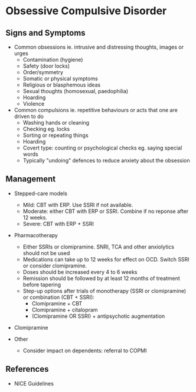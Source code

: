 # Obsessive Compulsive Disorder

## Signs and Symptoms
- Common obsessions ie. intrusive and distressing thoughts, images or urges
  - Contamination (hygiene)
  - Safety (door locks)
  - Order/symmetry
  - Somatic or physical symptoms
  - Religious or blasphemous ideas
  - Sexual thoughts (homosexual, paedophilia)
  - Hoarding
  - Violence
- Common compulsions ie. repetitive behaviours or acts that one are driven to do
  - Washing hands or cleaning
  - Checking eg. locks
  - Sorting or repeating things
  - Hoarding
  - Covert type: counting or psychological checks eg. saying special words
  - Typically "undoing" defences to reduce anxiety about the obsession


## Management

- Stepped-care models
  - Mild: CBT with ERP. Use SSRI if not available.
  - Moderate: either CBT with ERP or SSRI. Combine if no reponse after 12 weeks.
  - Severe: CBT with ERP + SSRI
- Pharmacotherapy
  - Either SSRIs or clomipramine. SNRI, TCA and other anxiolytics should not be used
  - Medications can take up to 12 weeks for effect on OCD. Switch SSRI or consider clomipramine.
  - Doses should be increased every 4 to 6 weeks
  - Remission should be followed by at least 12 months of treatment before tapering
  - Step-up options after trials of monotherapy (SSRI or clomipramine) or combination (CBT + SSRI):
    - Clomipramine + CBT
    - Clomipramine + citalopram
    - (Clomipramine OR SSRI) + antipsychotic augmentation
- Clomipramine 

- Other
  - Consider impact on dependents: referral to COPMI

## References
- NICE Guidelines